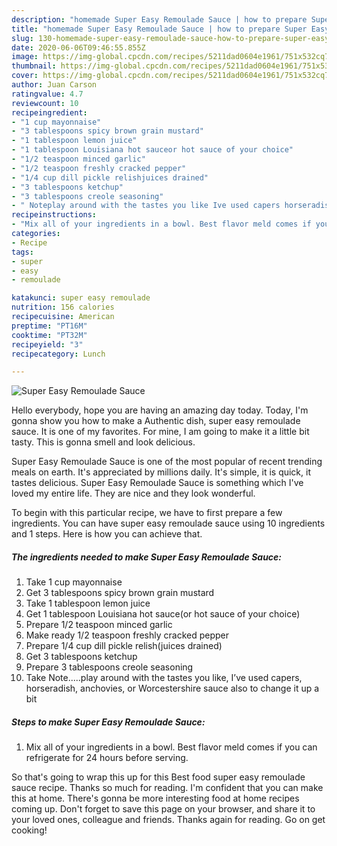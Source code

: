 ```yaml
---
description: "homemade Super Easy Remoulade Sauce | how to prepare Super Easy Remoulade Sauce"
title: "homemade Super Easy Remoulade Sauce | how to prepare Super Easy Remoulade Sauce"
slug: 130-homemade-super-easy-remoulade-sauce-how-to-prepare-super-easy-remoulade-sauce
date: 2020-06-06T09:46:55.855Z
image: https://img-global.cpcdn.com/recipes/5211dad0604e1961/751x532cq70/super-easy-remoulade-sauce-recipe-main-photo.jpg
thumbnail: https://img-global.cpcdn.com/recipes/5211dad0604e1961/751x532cq70/super-easy-remoulade-sauce-recipe-main-photo.jpg
cover: https://img-global.cpcdn.com/recipes/5211dad0604e1961/751x532cq70/super-easy-remoulade-sauce-recipe-main-photo.jpg
author: Juan Carson
ratingvalue: 4.7
reviewcount: 10
recipeingredient:
- "1 cup mayonnaise"
- "3 tablespoons spicy brown grain mustard"
- "1 tablespoon lemon juice"
- "1 tablespoon Louisiana hot sauceor hot sauce of your choice"
- "1/2 teaspoon minced garlic"
- "1/2 teaspoon freshly cracked pepper"
- "1/4 cup dill pickle relishjuices drained"
- "3 tablespoons ketchup"
- "3 tablespoons creole seasoning"
- " Noteplay around with the tastes you like Ive used capers horseradish anchovies or Worcestershire sauce also to change it up a bit"
recipeinstructions:
- "Mix all of your ingredients in a bowl. Best flavor meld comes if you can refrigerate for 24 hours before serving."
categories:
- Recipe
tags:
- super
- easy
- remoulade

katakunci: super easy remoulade 
nutrition: 156 calories
recipecuisine: American
preptime: "PT16M"
cooktime: "PT32M"
recipeyield: "3"
recipecategory: Lunch

---
```



![Super Easy Remoulade Sauce](https://img-global.cpcdn.com/recipes/5211dad0604e1961/751x532cq70/super-easy-remoulade-sauce-recipe-main-photo.jpg)

Hello everybody, hope you are having an amazing day today. Today, I'm gonna show you how to make a Authentic dish, super easy remoulade sauce. It is one of my favorites. For mine, I am going to make it a little bit tasty. This is gonna smell and look delicious.



Super Easy Remoulade Sauce is one of the most popular of recent trending meals on earth. It's appreciated by millions daily. It's simple, it is quick, it tastes delicious. Super Easy Remoulade Sauce is something which I've loved my entire life. They are nice and they look wonderful.


To begin with this particular recipe, we have to first prepare a few ingredients. You can have super easy remoulade sauce using 10 ingredients and 1 steps. Here is how you can achieve that.

<!--inarticleads1-->

##### The ingredients needed to make Super Easy Remoulade Sauce:

1. Take 1 cup mayonnaise
1. Get 3 tablespoons spicy brown grain mustard
1. Take 1 tablespoon lemon juice
1. Get 1 tablespoon Louisiana hot sauce(or hot sauce of your choice)
1. Prepare 1/2 teaspoon minced garlic
1. Make ready 1/2 teaspoon freshly cracked pepper
1. Prepare 1/4 cup dill pickle relish(juices drained)
1. Get 3 tablespoons ketchup
1. Prepare 3 tablespoons creole seasoning
1. Take  Note.....play around with the tastes you like, I’ve used capers, horseradish, anchovies, or Worcestershire sauce also to change it up a bit




<!--inarticleads2-->

##### Steps to make Super Easy Remoulade Sauce:

1. Mix all of your ingredients in a bowl. Best flavor meld comes if you can refrigerate for 24 hours before serving.




So that's going to wrap this up for this Best food super easy remoulade sauce recipe. Thanks so much for reading. I'm confident that you can make this at home. There's gonna be more interesting food at home recipes coming up. Don't forget to save this page on your browser, and share it to your loved ones, colleague and friends. Thanks again for reading. Go on get cooking!
